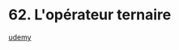# 62. L'opérateur ternaire

[udemy](https://www.udemy.com/course/flutter-dart-creez-des-applications-pour-ios-et-android/learn/lecture/26927070#overview)
